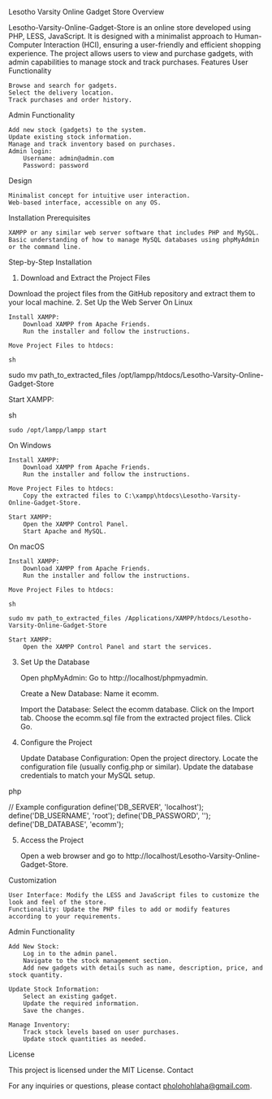 Lesotho Varsity Online Gadget Store
Overview

Lesotho-Varsity-Online-Gadget-Store is an online store developed using PHP, LESS, JavaScript. It is designed with a minimalist approach to Human-Computer Interaction (HCI), ensuring a user-friendly and efficient shopping experience. The project allows users to view and purchase gadgets, with admin capabilities to manage stock and track purchases.
Features
User Functionality

    Browse and search for gadgets.
    Select the delivery location.
    Track purchases and order history.

Admin Functionality

    Add new stock (gadgets) to the system.
    Update existing stock information.
    Manage and track inventory based on purchases.
    Admin login:
        Username: admin@admin.com
        Password: password

Design

    Minimalist concept for intuitive user interaction.
    Web-based interface, accessible on any OS.

Installation
Prerequisites

    XAMPP or any similar web server software that includes PHP and MySQL.
    Basic understanding of how to manage MySQL databases using phpMyAdmin or the command line.

Step-by-Step Installation
1. Download and Extract the Project Files

Download the project files from the GitHub repository and extract them to your local machine.
2. Set Up the Web Server
On Linux

    Install XAMPP:
        Download XAMPP from Apache Friends.
        Run the installer and follow the instructions.

    Move Project Files to htdocs:

    sh

sudo mv path_to_extracted_files /opt/lampp/htdocs/Lesotho-Varsity-Online-Gadget-Store

Start XAMPP:

sh

    sudo /opt/lampp/lampp start

On Windows

    Install XAMPP:
        Download XAMPP from Apache Friends.
        Run the installer and follow the instructions.

    Move Project Files to htdocs:
        Copy the extracted files to C:\xampp\htdocs\Lesotho-Varsity-Online-Gadget-Store.

    Start XAMPP:
        Open the XAMPP Control Panel.
        Start Apache and MySQL.

On macOS

    Install XAMPP:
        Download XAMPP from Apache Friends.
        Run the installer and follow the instructions.

    Move Project Files to htdocs:

    sh

    sudo mv path_to_extracted_files /Applications/XAMPP/htdocs/Lesotho-Varsity-Online-Gadget-Store

    Start XAMPP:
        Open the XAMPP Control Panel and start the services.

3. Set Up the Database

    Open phpMyAdmin:
        Go to http://localhost/phpmyadmin.

    Create a New Database:
        Name it ecomm.

    Import the Database:
        Select the ecomm database.
        Click on the Import tab.
        Choose the ecomm.sql file from the extracted project files.
        Click Go.

4. Configure the Project

    Update Database Configuration:
        Open the project directory.
        Locate the configuration file (usually config.php or similar).
        Update the database credentials to match your MySQL setup.

php

// Example configuration
define('DB_SERVER', 'localhost');
define('DB_USERNAME', 'root');
define('DB_PASSWORD', '');
define('DB_DATABASE', 'ecomm');

5. Access the Project

    Open a web browser and go to http://localhost/Lesotho-Varsity-Online-Gadget-Store.

Customization

    User Interface: Modify the LESS and JavaScript files to customize the look and feel of the store.
    Functionality: Update the PHP files to add or modify features according to your requirements.

Admin Functionality

    Add New Stock:
        Log in to the admin panel.
        Navigate to the stock management section.
        Add new gadgets with details such as name, description, price, and stock quantity.

    Update Stock Information:
        Select an existing gadget.
        Update the required information.
        Save the changes.

    Manage Inventory:
        Track stock levels based on user purchases.
        Update stock quantities as needed.

License

This project is licensed under the MIT License.
Contact

For any inquiries or questions, please contact pholohohlaha@gmail.com.
